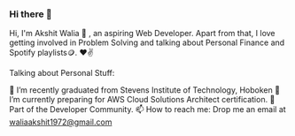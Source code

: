 ### Hi there 👋

<!--
**waliaakshit/waliaakshit** is a ✨ _special_ ✨ repository because its `README.md` (this file) appears on your GitHub profile.

Here are some ideas to get you started:

- 🔭 I’m currently working on ...
- 🌱 I’m currently learning ...
- 👯 I’m looking to collaborate on ...
- 🤔 I’m looking for help with ...
- 💬 Ask me about ...
- 📫 How to reach me: ...
- 😄 Pronouns: ...
- ⚡ Fun fact: ...
-->
Hi, I'm Akshit Walia 🙌 , an aspiring Web Developer. Apart from that, I love getting involved in Problem Solving and talking about Personal Finance and Spotify playlists🪙. ❤✌

Talking about Personal Stuff:

🔭 I’m recently graduated from Stevens Institute of Technology, Hoboken
🌱 I’m currently preparing for AWS Cloud Solutions Architect certification.
👯 Part of the Developer Community.
📫 How to reach me: Drop me an email at waliaakshit1972@gmail.com

